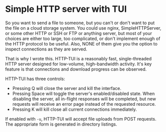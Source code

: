 # Simple HTTP server with TUI

So you want to send a file to someone, but you can't or don't want to put the file on a cloud storage system. You could use nginx, SimpleHTTPServer, or some other HTTP or SSH or FTP or anything server, but most of your choices are either too large, too complicated, or don't implement enough of the HTTP protocol to be useful. Also, NONE of them give you the option to inspect connections as they are served.

That is why I wrote this. HTTP-TUI is a reasonably fast, single-threaded HTTP server designed for low-volume, high-bandwidth activity. It's key feature is that connections and download progress can be observed.

HTTP-TUI has three controls:
* Pressing Q will close the server and kill the interface.
* Pressing Space will toggle the server's enabled/disabled state. When disabling the server, all in-flight responses will be completed, but new requests will receive an error page instead of the requested resource.
* Pressing K will kill close all current connections immediately.

If enabled with `-u`, HTTP-TUI will accept file uploads from POST requests. The appropriate form is generated in directory listings.
